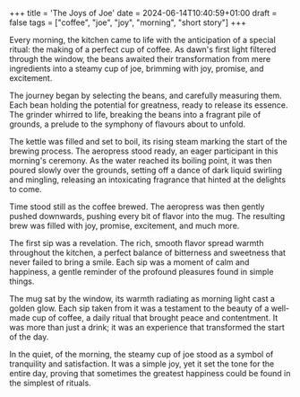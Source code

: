 +++
title = 'The Joys of Joe'
date = 2024-06-14T10:40:59+01:00
draft = false
tags = ["coffee", "joe", "joy", "morning", "short story"]
+++

Every morning, the kitchen came to life with the anticipation of a special ritual: the making of a perfect cup of coffee. As dawn's first light filtered through the window, the beans awaited their transformation from mere ingredients into a steamy cup of joe, brimming with joy, promise, and excitement.

The journey began by selecting the beans, and carefully measuring them. Each bean holding the potential for greatness, ready to release its essence. The grinder whirred to life, breaking the beans into a fragrant pile of grounds, a prelude to the symphony of flavours about to unfold.

The kettle was filled and set to boil, its rising steam marking the start of the brewing process. The aeropress stood ready, an eager participant in this morning's ceremony. As the water reached its boiling point, it was then poured slowly over the grounds, setting off a dance of dark liquid swirling and mingling, releasing an intoxicating fragrance that hinted at the delights to come.

Time stood still as the coffee brewed. The aeropress was then gently pushed downwards, pushing every bit of flavor into the mug. The resulting brew was filled with joy, promise, excitement, and much more.

The first sip was a revelation. The rich, smooth flavor spread warmth throughout the kitchen, a perfect balance of bitterness and sweetness that never failed to bring a smile. Each sip was a moment of calm and happiness, a gentle reminder of the profound pleasures found in simple things.

The mug sat by the window, its warmth radiating as morning light cast a golden glow. Each sip taken from it was a testament to the beauty of a well-made cup of coffee, a daily ritual that brought peace and contentment. It was more than just a drink; it was an experience that transformed the start of the day.

In the quiet, of the morning, the steamy cup of joe stood as a symbol of tranquility and satisfaction. It was a simple joy, yet it set the tone for the entire day, proving that sometimes the greatest happiness could be found in the simplest of rituals.